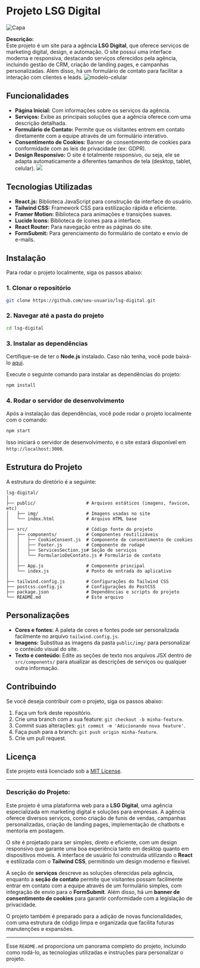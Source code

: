 
# Projeto LSG Digital
![Capa](https://github.com/user-attachments/assets/88fa0b47-df03-4fc8-9c01-14ae1fb06a86)

**Descrição:**  
Este projeto é um site para a agência **LSG Digital**, que oferece serviços de marketing digital, design, e automação. O site possui uma interface moderna e responsiva, destacando serviços oferecidos pela agência, incluindo gestão de CRM, criação de landing pages, e campanhas personalizadas. Além disso, há um formulário de contato para facilitar a interação com clientes e leads.
![modelo-celular](https://github.com/user-attachments/assets/b6c52114-a2af-4cd3-a24a-5ac4a28b5b47)


## Funcionalidades

- **Página Inicial:** Com informações sobre os serviços da agência.
- **Serviços:** Exibe as principais soluções que a agência oferece com uma descrição detalhada.
- **Formulário de Contato:** Permite que os visitantes entrem em contato diretamente com a equipe através de um formulário interativo.
- **Consentimento de Cookies:** Banner de consentimento de cookies para conformidade com as leis de privacidade (ex: GDPR).
- **Design Responsivo:** O site é totalmente responsivo, ou seja, ele se adapta automaticamente a diferentes tamanhos de tela (desktop, tablet, celular).
![](https://github.com/user-attachments/assets/7ea12603-2e04-4bc2-ac76-1276a74454b4)

## Tecnologias Utilizadas

- **React.js:** Biblioteca JavaScript para construção da interface do usuário.
- **Tailwind CSS:** Framework CSS para estilização rápida e eficiente.
- **Framer Motion:** Biblioteca para animações e transições suaves.
- **Lucide Icons:** Biblioteca de ícones para a interface.
- **React Router:** Para navegação entre as páginas do site.
- **FormSubmit:** Para gerenciamento do formulário de contato e envio de e-mails.

## Instalação

Para rodar o projeto localmente, siga os passos abaixo:

### 1. Clonar o repositório

```bash
git clone https://github.com/seu-usuario/lsg-digital.git
```

### 2. Navegar até a pasta do projeto

```bash
cd lsg-digital
```

### 3. Instalar as dependências

Certifique-se de ter o **Node.js** instalado. Caso não tenha, você pode baixá-lo [aqui](https://nodejs.org/).

Execute o seguinte comando para instalar as dependências do projeto:

```bash
npm install
```

### 4. Rodar o servidor de desenvolvimento

Após a instalação das dependências, você pode rodar o projeto localmente com o comando:

```bash
npm start
```

Isso iniciará o servidor de desenvolvimento, e o site estará disponível em `http://localhost:3000`.

## Estrutura do Projeto

A estrutura do diretório é a seguinte:

```
lsg-digital/
│
├── public/                   # Arquivos estáticos (imagens, favicon, etc)
│   ├── img/                  # Imagens usadas no site
│   └── index.html            # Arquivo HTML base
│
├── src/                      # Código fonte do projeto
│   ├── components/           # Componentes reutilizáveis
│   │   ├── CookieConsent.js  # Componente de consentimento de cookies
│   │   ├── Footer.js         # Componente de rodapé
│   │   ├── ServicesSection.js# Seção de serviços
│   │   └── FormularioDeContato.js # Formulário de contato
│   │
│   ├── App.js                # Componente principal
│   └── index.js              # Ponto de entrada do aplicativo
│
├── tailwind.config.js        # Configurações do Tailwind CSS
├── postcss.config.js         # Configurações do PostCSS
├── package.json              # Dependências e scripts do projeto
└── README.md                 # Este arquivo
```

## Personalizações

- **Cores e fontes:** A paleta de cores e fontes pode ser personalizada facilmente no arquivo `tailwind.config.js`.
- **Imagens:** Substitua as imagens da pasta `public/img/` para personalizar o conteúdo visual do site.
- **Texto e conteúdo:** Edite as seções de texto nos arquivos JSX dentro de `src/components/` para atualizar as descrições de serviços ou qualquer outra informação.

## Contribuindo

Se você deseja contribuir com o projeto, siga os passos abaixo:

1. Faça um fork deste repositório.
2. Crie uma branch com a sua feature: `git checkout -b minha-feature`.
3. Commit suas alterações: `git commit -m 'Adicionando nova feature'`.
4. Faça push para a branch: `git push origin minha-feature`.
5. Crie um pull request.

## Licença

Este projeto está licenciado sob a [MIT License](LICENSE).

---

### Descrição do Projeto:

Este projeto é uma plataforma web para a **LSG Digital**, uma agência especializada em marketing digital e soluções para empresas. A agência oferece diversos serviços, como criação de funis de vendas, campanhas personalizadas, criação de landing pages, implementação de chatbots e mentoria em postagem.

O site é projetado para ser simples, direto e eficiente, com um design responsivo que garante uma boa experiência tanto em desktop quanto em dispositivos móveis. A interface de usuário foi construída utilizando o **React** e estilizada com o **Tailwind CSS**, permitindo um design moderno e flexível.

A seção de **serviços** descreve as soluções oferecidas pela agência, enquanto a **seção de contato** permite que visitantes possam facilmente entrar em contato com a equipe através de um formulário simples, com integração de envio para o **FormSubmit**. Além disso, há um **banner de consentimento de cookies** para garantir conformidade com a legislação de privacidade.

O projeto também é preparado para a adição de novas funcionalidades, com uma estrutura de código limpa e organizada que facilita futuras manutenções e expansões.

---

Esse `README.md` proporciona um panorama completo do projeto, incluindo como rodá-lo, as tecnologias utilizadas e instruções para personalizar o projeto.
